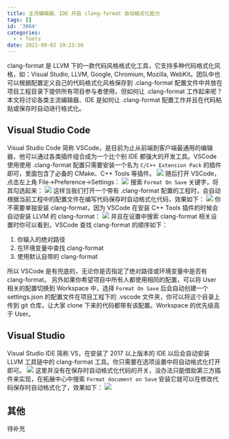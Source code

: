 ```yaml
---
title: 主流编辑器、IDE 开启 clang-format 自动格式化能力
tags: []
id: '3064'
categories:
  - - Tools
date: 2021-09-02 19:23:56
---
```


clang-format 是 LLVM 下的一款代码风格格式化工具，它支持多种代码格式化风格，如：Visual Studio, LLVM, Google, Chromium, Mozilla, WebKit。团队中也可以根据配置定义自己的代码格式化风格保存到 .clang-format 配置文件中并放在项目工程目录下提供所有项目参与者使用，但如何让 .clang-format 工作起来呢？本文将讨论各类主流编辑器、IDE 是如何让 .clang-format 配置工作并且在代码粘贴或保存时自动进行格式化。
<!-- more -->
## Visual Studio Code

Visual Studio Code 简称 VSCode，是目前为止从前端到客户端最通用的编辑器，他可以通过各类插件组合成为一个比个别 IDE 都强大的开发工具。VSCode 使用使用 .clang-format 配置只需要安装一个名为 `C/C++ Extension Pack` 的插件即可，里面包含了必备的 CMake、C++ Tools 等插件。 [![](https://www.mycode.net.cn/wp-content/uploads/2021/09/2021-09-02_18-32-06.png)](https://www.mycode.net.cn/wp-content/uploads/2021/09/2021-09-02_18-32-06.png) 随后打开 VSCode，点击左上角 File->Preference->Settings： [![](https://www.mycode.net.cn/wp-content/uploads/2021/09/2021-09-02_18-49-18.png)](https://www.mycode.net.cn/wp-content/uploads/2021/09/2021-09-02_18-49-18.png) 搜索 `Format On Save` 关键字，将其勾选起来： [![](https://www.mycode.net.cn/wp-content/uploads/2021/09/2021-09-02_18-50-58.png)](https://www.mycode.net.cn/wp-content/uploads/2021/09/2021-09-02_18-50-58.png) 这样当我们打开一个带有 .clang-format 配置的工程时，会自动根据当前工程中的配置文件在编写代码保存时自动格式化代码，效果如下： [![](https://www.mycode.net.cn/wp-content/uploads/2021/09/clang-format.gif)](https://www.mycode.net.cn/wp-content/uploads/2021/09/clang-format.gif) 你不需要单独安装 clang-format，因为 VSCode 在安装 C++ Tools 插件的时候会自动安装 LLVM 的 clang-format： [![](https://www.mycode.net.cn/wp-content/uploads/2021/09/2021-09-02_18-36-25.png)](https://www.mycode.net.cn/wp-content/uploads/2021/09/2021-09-02_18-36-25.png) 并且在设置中搜索 clang-format 相关设置时你可以看到，VSCode 查找 clang-format 的顺序如下：

1.  你输入的绝对路径
2.  在环境变量中查找 clang-format
3.  使用默认自带的 clang-format

所以 VSCode 是有兜底的，无论你是否指定了绝对路径或环境变量中是否有 clang-format。 另外如果你希望项目中所有人都使用相同的配置，可以将 User 相关的配置切换到 Workspace 中，选择 `Format On Save` 后会自动创建一个 settings.json 的配置文件在项目工程下的 .vscode 文件夹，你可以将这个目录上传到 git 仓库，让大家 clone 下来的代码都带有该配置。Workspace 的优先级高于 User。

## Visual Studio

Visual Studio IDE 简称 VS，在安装了 2017 以上版本的 IDE 以后会自动安装 LLVM 工具链中的 clang-format 工具。你只需要在选项设置中将自动格式化打开即可。 [![](https://www.mycode.net.cn/wp-content/uploads/2021/09/2021-09-02_19-13-28.png)](https://www.mycode.net.cn/wp-content/uploads/2021/09/2021-09-02_19-13-28.png) 这里并没有在保存时自动格式化代码的开关，没办法只能借助第三方插件来实现，在拓展中心中搜索 `Format document on Save` 安装它就可以在修改代码保存时自动格式化了，效果如下： [![](https://www.mycode.net.cn/wp-content/uploads/2021/09/vs.gif)](https://www.mycode.net.cn/wp-content/uploads/2021/09/vs.gif)

## 其他

待补充
